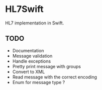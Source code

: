 # HL7Swift

HL7 implementation in Swift.

## TODO

- Documentation
- Message validation
- Handle exceptions
- Pretty print message with groups
- Convert to XML
- Read message with the correct encoding
- Enum for message type ?
